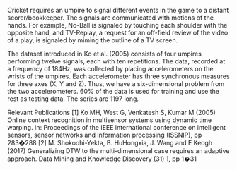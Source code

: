 Cricket requires an umpire to signal different events in the game to a distant scorer/bookkeeper. The
signals are communicated with motions of the hands. For example, No-Ball is
signaled by touching each shoulder with the opposite hand, and TV-Replay, a request
for an off-field review of the video of a play, is signaled by miming the outline of a
TV screen.

The dataset introduced in Ko et al. (2005) consists of four umpires performing 
twelve signals, each with ten repetitions. The data, recorded at a frequency of 184Hz,
was collected by placing accelerometers on the wrists of the umpires. Each accelerometer
has three synchronous measures for three axes (X, Y and Z). Thus, we have a
six-dimensional problem from the two accelerometers. 60% of the data is used for training and use the rest as testing data. The series are 1197 long.

Relevant Publications
[1] Ko MH, West G, Venkatesh S, Kumar M (2005) Online context recognition in multisensor systems using
dynamic time warping. In: Proceedings of the IEEE international conference on intelligent sensors,
sensor networks and information processing (ISSNIP), pp 283�288
[2] M. Shokoohi-Yekta, B. HuHongxia, J. Wang and E Keogh (2017) Generalizing DTW to the multi-dimensional case requires an adaptive approach.
Data Mining and Knowledge Discovery (31) 1, pp 1�31
